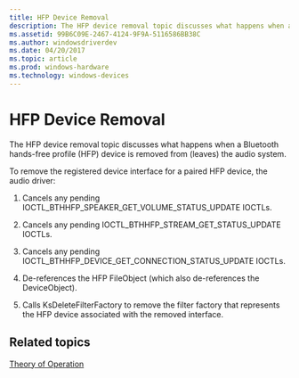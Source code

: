 ```yaml
---
title: HFP Device Removal
description: The HFP device removal topic discusses what happens when a Bluetooth hands-free profile (HFP) device is removed from (leaves) the audio system.
ms.assetid: 99B6C09E-2467-4124-9F9A-5116586BB38C
ms.author: windowsdriverdev
ms.date: 04/20/2017
ms.topic: article
ms.prod: windows-hardware
ms.technology: windows-devices
---
```


# HFP Device Removal


The HFP device removal topic discusses what happens when a Bluetooth hands-free profile (HFP) device is removed from (leaves) the audio system.

To remove the registered device interface for a paired HFP device, the audio driver:

1. Cancels any pending IOCTL\_BTHHFP\_SPEAKER\_GET\_VOLUME\_STATUS\_UPDATE IOCTLs.

2. Cancels any pending IOCTL\_BTHHFP\_STREAM\_GET\_STATUS\_UPDATE IOCTLs.

3. Cancels any pending IOCTL\_BTHHFP\_DEVICE\_GET\_CONNECTION\_STATUS\_UPDATE IOCTLs.

4. De-references the HFP FileObject (which also de-references the DeviceObject).

5. Calls KsDeleteFilterFactory to remove the filter factory that represents the HFP device associated with the removed interface.

## <span id="related_topics"></span>Related topics
[Theory of Operation](theory-of-operation.md)  



